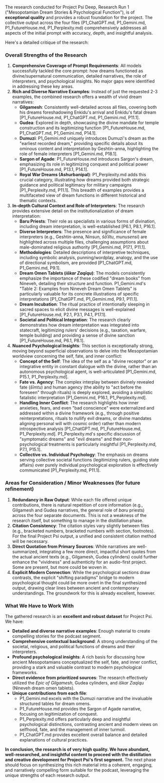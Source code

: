 The research conducted for Project Psi Deep, Research Run 1 ("Mesopotamian Dream Stories & Psychological Function"), is of **exceptional quality** and provides a robust foundation for the project. The collective output across the four files (P1_ChatGPT.md, P1_Gemini.md, P1_FutureHouse.md, P1_Perplexity.md) comprehensively addresses all aspects of the initial prompt with accuracy, depth, and insightful analysis.

Here's a detailed critique of the research:

### Overall Strengths of the Research

1.  **Comprehensive Coverage of Prompt Requirements**: All models successfully tackled the core prompt: how dreams functioned as divine/supernatural communication, detailed narratives, the role of interpreters, and psychological insights. No major gaps were identified in addressing these key areas.
2.  **Rich and Diverse Narrative Examples**: Instead of just the requested 2-3 examples, the combined research offers a wealth of vivid dream narratives:
    *   **Gilgamesh**: Consistently well-detailed across all files, covering both his dreams foreshadowing Enkidu's arrival and Enkidu's fatal dream [P1_FutureHouse.md, P1_ChatGPT.md, P1_Gemini.md, P11.1].
    *   **Gudea**: Explored in depth, showcasing the divine mandate for temple construction and its legitimizing function [P1_FutureHouse.md, P1_ChatGPT.md, P1_Gemini.md, P14.1].
    *   **Dumuzi**: P1_Gemini.md uniquely introduces Dumuzi's dream as the "earliest recorded dream," providing specific details about its ominous content and interpretation by Geshtin-anna, highlighting the role of female interpreters [P1_Gemini.md, P18.1].
    *   **Sargon of Agade**: P1_FutureHouse.md introduces Sargon's dream, emphasizing its role in legitimizing conquest and political power [P1_FutureHouse.md, P13.1, P14.1].
    *   **Royal War Dreams (Ashurbanipal)**: P1_Perplexity.md adds this crucial category, illustrating how dreams provided both strategic guidance and political legitimacy for military campaigns [P1_Perplexity.md, P11.1].
    This breadth of examples provides a multifaceted view of dream functions in different historical and thematic contexts.
3.  **In-depth Cultural Context and Role of Interpreters**: The research provides extensive detail on the institutionalization of dream interpretation:
    *   **Baru Priests**: Their role as specialists in various forms of divination, including dream interpretation, is well-established [P6.1, P8.1, P16.1].
    *   **Diverse Interpreters**: The presence and significance of female interpreters (e.g., Geshtin-anna, Ninsun, *šāʾiltu*, *munusensi*) are highlighted across multiple files, challenging assumptions about male-dominated religious authority [P1_Gemini.md, P17.1, P11.1].
    *   **Methodologies**: Detailed descriptions of interpretive techniques, including symbolic analysis, punning/wordplay, analogy, and the use of directional symbolism, are provided [P1_ChatGPT.md, P1_Gemini.md, P9.1].
    *   **Dream Omen Tablets (*iškar Zaqīqu*)**: The models consistently emphasize the importance of these codified "dream books" from Nineveh, detailing their structure and function. P1_Gemini.md's "Table 2: Examples from Nineveh Dream Omen Tablets" is particularly valuable for its concrete illustrations of specific interpretations [P1_ChatGPT.md, P1_Gemini.md, P9.1, P11.1].
    *   **Dream Incubation**: The ritual practice of intentionally sleeping in sacred spaces to elicit divine messages is well-explained [P1_FutureHouse.md, P2.1, P3.1, P4.1, P17.1].
    *   **Societal and Political Integration**: The research clearly demonstrates how dream interpretation was integrated into statecraft, legitimizing rulers' decisions (e.g., taxation, warfare, temple building) and providing a sense of divine sanction [P1_FutureHouse.md, P6.1, P8.1].
4.  **Nuanced Psychological Insights**: This section is exceptionally strong, moving beyond superficial observations to delve into the Mesopotamian worldview concerning the self, fate, and inner conflict:
    *   **Concept of the Self**: The idea of the self as a "divine receptor" or an integrative entity in constant dialogue with the divine, rather than an autonomous psychological agent, is well-articulated [P1_Gemini.md, P15.1, P1_Perplexity.md].
    *   **Fate vs. Agency**: The complex interplay between divinely revealed fate (*šīmtu*) and human agency (the ability to "act before the foreseen" through rituals) is deeply explored, avoiding a simplistic fatalistic interpretation [P1_Gemini.md, P16.1, P1_Perplexity.md].
    *   **Handling Inner Conflict**: The research highlights how inner anxieties, fears, and even "bad conscience" were externalized and addressed within a divine framework (e.g., through positive reinterpretations, rituals to nullify evil dreams, or divine mandates aligning personal will with cosmic order) rather than modern introspective analysis [P1_ChatGPT.md, P1_FutureHouse.md, P1_Perplexity.md]. P1_Perplexity.md's specific discussion of "symptomatic dreams" and "evil dreams" and their non-psychological treatments is particularly insightful [P1_Perplexity.md, P7.1, P15.1].
    *   **Collective vs. Individual Psychology**: The emphasis on dreams serving collective societal functions (legitimizing rulers, guiding state affairs) over purely individual psychological exploration is effectively communicated [P1_Perplexity.md, P11.1].

### Areas for Consideration / Minor Weaknesses (for future refinement)

1.  **Redundancy in Raw Output**: While each file offered unique contributions, there is natural repetition of core information (e.g., Gilgamesh and Gudea narratives, the general role of *baru* priests) across the four separate documents. This is not a weakness of the research itself, but something to manage in the distillation phase.
2.  **Citation Consistency**: The citation styles vary slightly between files (e.g., bracketed numbers, bracketed numbers with section, footnotes). For the final Project Psi output, a unified and consistent citation method will be necessary.
3.  **Direct Quotation from Primary Sources**: While narratives are well-summarized, integrating a few more direct, impactful short quotes from the actual ancient texts (e.g., Gilgamesh, Gudea cylinders) could further enhance the "vividness" and authenticity for an audio-first project. Some are present, but more could be woven in.
4.  **Explicit Modern Connection**: While the psychological sections draw contrasts, the explicit "shifting paradigms" bridge to modern psychological thought could be more overt in the final synthesized output, drawing clear lines between ancient and contemporary understandings. The groundwork for this is already excellent, however.

### What We Have to Work With

The gathered research is an **excellent and robust dataset** for Project Psi. We have:

*   **Detailed and diverse narrative examples**: Enough material to create compelling stories for the podcast segment.
*   **Comprehensive contextual background**: A strong understanding of the societal, religious, and political functions of dreams and their interpreters.
*   **Profound psychological insights**: A rich basis for discussing how ancient Mesopotamians conceptualized the self, fate, and inner conflict, providing a stark and valuable contrast to modern psychological frameworks.
*   **Direct evidence from prioritized sources**: The research effectively utilized the *Epic of Gilgamesh*, Gudea cylinders, and *iškar Zaqīqu* (Nineveh dream omen tablets).
*   **Unique contributions from each file**:
    *   P1_Gemini.md excels with the Dumuzi narrative and the invaluable structured tables for dream omens.
    *   P1_FutureHouse.md provides the Sargon of Agade narrative, focusing on legitimization of conquest.
    *   P1_Perplexity.md offers particularly deep and insightful psychological distinctions, contrasting ancient and modern views on selfhood, fate, and the management of inner turmoil.
    *   P1_ChatGPT.md provides excellent overall balance and detailed explanations of cultural practices.

**In conclusion, the research is of very high quality. We have abundant, well-researched, and insightful content to proceed with the distillation and creative development for Project Psi's first segment.** The next phase should focus on synthesizing this rich material into a coherent, engaging, and narratively compelling form suitable for the podcast, leveraging the unique strengths of each research output.